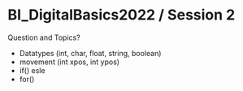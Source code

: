 # BI_DigitalBasics2022 / Session 2

Question and Topics? 
- Datatypes (int, char, float, string, boolean)
- movement (int xpos, int ypos)
- if() esle
- for() 